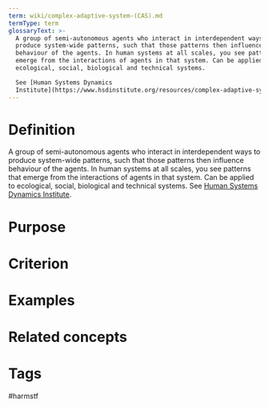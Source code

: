 ```yaml
---
term: wiki/complex-adaptive-system-(CAS).md
termType: term
glossaryText: >-
  A group of semi-autonomous agents who interact in interdependent ways to
  produce system-wide patterns, such that those patterns then influence
  behaviour of the agents. In human systems at all scales, you see patterns that
  emerge from the interactions of agents in that system. Can be applied to
  ecological, social, biological and technical systems.

  See [Human Systems Dynamics
  Institute](https://www.hsdinstitute.org/resources/complex-adaptive-system.html).
---
```

# Definition
A group of semi-autonomous agents who interact in interdependent ways to produce system-wide patterns, such that those patterns then influence behaviour of the agents. In human systems at all scales, you see patterns that emerge from the interactions of agents in that system. Can be applied to ecological, social, biological and technical systems.
See [Human Systems Dynamics Institute](https://www.hsdinstitute.org/resources/complex-adaptive-system.html).
# Purpose
# Criterion
# Examples
# Related concepts
# Tags  
 #harmstf
